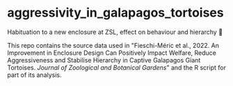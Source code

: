 # aggressivity_in_galapagos_tortoises
Habituation to a new enclosure at ZSL, effect on behaviour and hierarchy :turtle:

This repo contains the source data used in "Fieschi-Méric et al., 2022. An Improvement in Enclosure Design Can Positively Impact Welfare, Reduce Aggressiveness and Stabilise Hierarchy in Captive Galapagos Giant Tortoises. _Journal of Zoological and Botanical Gardens_" and the R script for part of its analysis.

